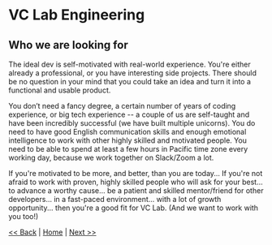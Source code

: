 # VC Lab Engineering
## Who we are looking for

The ideal dev is self-motivated with real-world experience. You're either already a professional, or you have interesting side projects. There should be no question in your mind that you could take an idea and turn it into a functional and usable product.

You don’t need a fancy degree, a certain number of years of coding experience, or big tech experience -- a couple of us are self-taught and have been incredibly successful (we have built multiple unicorns). You do need to have good English communication skills and enough emotional intelligence to work with other highly skilled and motivated people. You need to be able to spend at least a few hours in Pacific time zone every working day, because we work together on Slack/Zoom a lot.

If you're motivated to be more, and better, than you are today... If you're not afraid to work with proven, highly skilled people who will ask for your best... to advance a worthy cause... be a patient and skilled mentor/friend for other developers... in a fast-paced environment... with a lot of growth opportunity... then you're a good fit for VC Lab. (And we want to work with you too!)

[<< Back](system-architecture.md)  |  [Home](README.md)  |  [Next >>](culture-and-worklife-balance.md)
